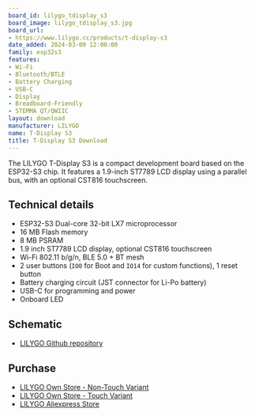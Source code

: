 ```yaml
---
board_id: lilygo_tdisplay_s3
board_image: lilygo_tdisplay_s3.jpg
board_url:
- https://www.lilygo.cc/products/t-display-s3
date_added: 2024-03-09 12:00:00
family: esp32s3
features:
- Wi-Fi
- Bluetooth/BTLE
- Battery Charging
- USB-C
- Display
- Breadboard-Friendly
- STEMMA QT/QWIIC
layout: download
manufacturer: LILYGO
name: T-Display S3
title: T-Display S3 Download
---
```


The LILYGO T-Display S3 is a compact development board based on the ESP32-S3 chip. It features a 1.9-inch ST7789 LCD display using a parallel bus, with an optional CST816 touchscreen.

## Technical details

* ESP32-S3 Dual-core 32-bit LX7 microprocessor
* 16 MB Flash memory
* 8 MB PSRAM
* 1.9 inch ST7789 LCD display, optional CST816 touchscreen
* Wi-Fi 802.11 b/g/n, BLE 5.0 + BT mesh
* 2 user buttons (`IO0` for Boot and `IO14` for custom functions), 1 reset button
* Battery charging circuit (JST connector for Li-Po battery)
* USB-C for programming and power
* Onboard LED

## Schematic

- [LILYGO Github repository](https://github.com/Xinyuan-LilyGO/T-Display-S3)

## Purchase

* [LILYGO Own Store - Non-Touch Variant](https://www.lilygo.cc/products/t-display-s3?variant=42351558590645)
* [LILYGO Own Store - Touch Variant](https://www.lilygo.cc/products/t-display-s3?variant=42589373268149)
* [LILYGO Aliexpress Store](https://lilygo.aliexpress.com/store/2090076)
